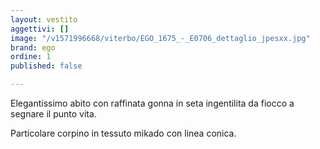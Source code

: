 ```yaml
---
layout: vestito
aggettivi: []
image: "/v1571996668/viterbo/EGO_1675_-_E0706_dettaglio_jpesxx.jpg"
brand: ego
ordine: 1
published: false

---
```

Elegantissimo abito con raffinata gonna in seta ingentilita da fiocco a segnare il punto vita.

Particolare corpino in tessuto mikado con linea conica. 